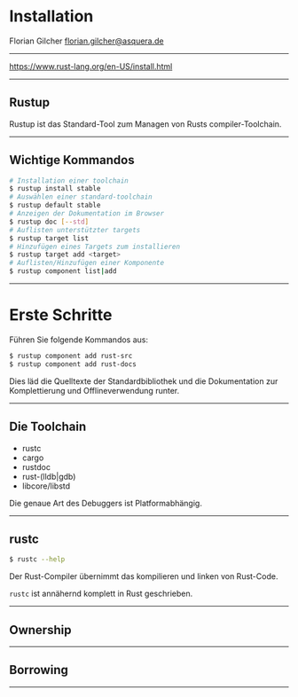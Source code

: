 # Installation

Florian Gilcher <florian.gilcher@asquera.de>

---

https://www.rust-lang.org/en-US/install.html

---

## Rustup

Rustup ist das Standard-Tool zum Managen von Rusts compiler-Toolchain.

---

## Wichtige Kommandos

```sh
# Installation einer toolchain
$ rustup install stable
# Auswählen einer standard-toolchain
$ rustup default stable
# Anzeigen der Dokumentation im Browser
$ rustup doc [--std]
# Auflisten unterstützter targets
$ rustup target list
# Hinzufügen eines Targets zum installieren
$ rustup target add <target>
# Auflisten/Hinzufügen einer Komponente
$ rustup component list|add
```

---

# Erste Schritte

Führen Sie folgende Kommandos aus:

```sh
$ rustup component add rust-src
$ rustup component add rust-docs
```

Dies läd die Quelltexte der Standardbibliothek und
die Dokumentation zur Komplettierung und Offlineverwendung runter.

---

## Die Toolchain

* rustc
* cargo
* rustdoc
* rust-(lldb|gdb)
* libcore/libstd

Die genaue Art des Debuggers ist Platformabhängig.

---

## rustc

```sh
$ rustc --help
```

Der Rust-Compiler übernimmt das kompilieren und linken von Rust-Code.

`rustc` ist annähernd komplett in Rust geschrieben.

---

## Ownership

---

## Borrowing

---
